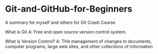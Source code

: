 # Git-and-GitHub-for-Beginners
A summary for myself and others for Git Crash Course

What is Git
A: Free and open source version control system.

What is Version Control?
A: THe management of changes to documents, computer programs, large web sites, and other collections of information
